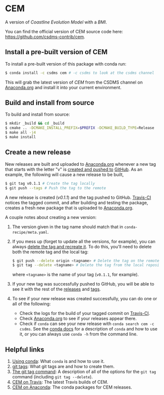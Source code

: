 CEM
===

A version of *Coastline Evolution Model* with a *BMI*.

You can find the official version of CEM source code here:
https://github.com/csdms-contrib/cem.


Install a pre-built version of CEM
----------------------------------

To install a pre-built version of this package with conda run:

```bash
$ conda install -c csdms cem # -c csdms to look at the csdms channel
```

This will grab the latest version of *CEM* from the CSDMS channel on
[Anaconda.org](https://anaconda.org/csdms/cem) and install it into your
current environment.

Build and install from source
-----------------------------

To build and install from source:

```bash
$ mkdir _build && cd _build
$ cmake .. -DCMAKE_INSTALL_PREFIX=$PREFIX -DCMAKE_BUILD_TYPE=Release
$ make all -j4
$ make install
```

Create a new release
--------------------

New releases are built and uploaded to
[Anaconda.org](https://anaconda.org/csdms/cem) whenever a new tag that starts
with the letter "v" is
[created and pushed to](https://git-scm.com/book/en/v2/Git-Basics-Tagging)
[GitHub](https://github.com/csdms-contrib/cem). As an example, the following
will cause a new release to be built,

```bash
$ git tag v0.1.1 # Create the tag locally
$ git push --tags # Push the tag to the remote
```

A new release is created (*v0.1.1*) and the tag pushed to GitHub.
[Travis-CI](https://travis-ci.org/csdms-contrib/cem) notices the tagged commit,
and after building and testing the package, creates a fresh new package that
is uploaded to [Anaconda.org](https://anaconda.org/csdms/cem).

A couple notes about creating a new version:

1.  The version given in the tag name should match that in
    `conda-recipe/meta.yaml`.
1.  If you mess up (forget to update all the versions, for example), you can
    always [delete the tag and recreate it](https://git-scm.com/docs/git-tag).
    To do this, you'll need to delete both the remote tag and the local tag:

    ```bash
    $ git push --delete origin <tagname> # Delete the tag on the remote repository
    $ git tag --delete <tagname> # Delete the tag from the local repository
    ```
    where `<tagname>` is the name of your tag (`v0.1.1`, for example).
1.  If your new tag was successfully pushed to GitHub, you will be able to see
    it with the rest of the
    [releases](https://github.com/csdms-contrib/cem/releases) and
    [tags](https://github.com/csdms-contrib/cem/tags).
1.  To see if your new release was created successfully, you can do one or all
    of the following:

    *  Check the logs for the build of your tagged commit on
       [Travis-CI](https://travis-ci.org/csdms-contrib/cem).
    *  Check [Anaconda.org](https://anaconda.org/csdms/cem) to see if your
       releases appear there.
    *  Check if `conda` can see your new release with `conda search cem -c
       csdms`. See the [conda docs](http://conda.pydata.org/docs/using/index.html)
       for a description of `conda` and how to use it, or you can always use
       `conda -h` from the command line.

Helpful links
-------------

1.  [Using conda](http://conda.pydata.org/docs/using/index.html): What `conda`
    is and how to use it.
1.  [git tags](https://git-scm.com/book/en/v2/Git-Basics-Tagging): What git
    tags are and how to create them.
1.  [The git tag command](https://git-scm.com/docs/git-tag): A description
    of all of the options for the `git tag` command (including `git tag
    --delete`).
1.  [CEM on Travis](https://travis-ci.org/csdms-contrib/cem): The latest
    Travis builds of CEM.
1.  [CEM on Anaconda](https://anaconda.org/csdms/cem): The conda packages for
    CEM releases.
